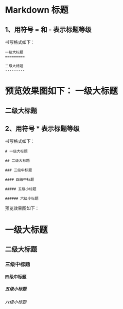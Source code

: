 # Markdown 标题

## 1、用符号 = 和 - 表示标题等级

书写格式如下：

```
一级大标题
=========

二级大标题
---------
```

预览效果图如下：
一级大标题
=========

二级大标题
---------



## 2、用符号 \* 表示标题等级

书写格式如下：
```
# 一级大标题

## 二级大标题

### 三级中标题

#### 四级中标题

##### 五级小标题

###### 六级小标题

```

预览效果图如下：
# 一级大标题

## 二级大标题

### 三级中标题

#### 四级中标题

##### 五级小标题

###### 六级小标题






